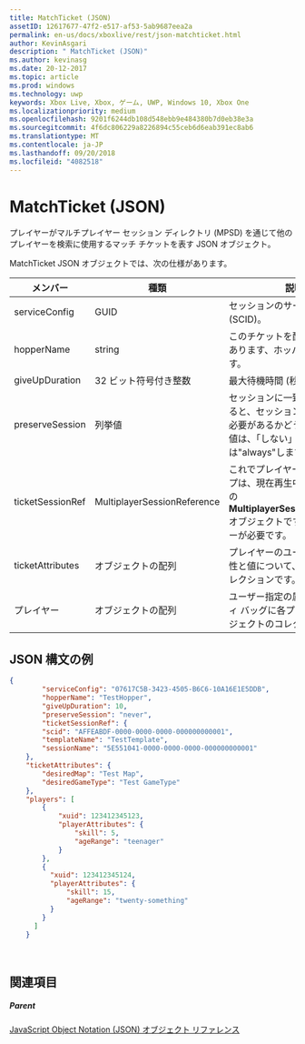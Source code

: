 ```yaml
---
title: MatchTicket (JSON)
assetID: 12617677-47f2-e517-af53-5ab9687eea2a
permalink: en-us/docs/xboxlive/rest/json-matchticket.html
author: KevinAsgari
description: " MatchTicket (JSON)"
ms.author: kevinasg
ms.date: 20-12-2017
ms.topic: article
ms.prod: windows
ms.technology: uwp
keywords: Xbox Live, Xbox, ゲーム, UWP, Windows 10, Xbox One
ms.localizationpriority: medium
ms.openlocfilehash: 9201f6244db108d548ebb9e484380b7d0eb38e3a
ms.sourcegitcommit: 4f6dc806229a8226894c55ceb6d6eab391ec8ab6
ms.translationtype: MT
ms.contentlocale: ja-JP
ms.lasthandoff: 09/20/2018
ms.locfileid: "4082518"
---
```

# <a name="matchticket-json"></a>MatchTicket (JSON)
プレイヤーがマルチプレイヤー セッション ディレクトリ (MPSD) を通じて他のプレイヤーを検索に使用するマッチ チケットを表す JSON オブジェクト。 
<a id="ID4EN"></a>

  
 
MatchTicket JSON オブジェクトでは、次の仕様があります。
 
| メンバー| 種類| 説明| 
| --- | --- | --- | 
| serviceConfig| GUID| セッションのサービス構成 id (SCID)。| 
| hopperName| string| このチケットを配置する必要があります、ホッパーの名前です。| 
| giveUpDuration| 32 ビット符号付き整数| 最大待機時間 (秒の整数)。| 
| preserveSession| 列挙値| セッションに一致するようになると、セッションを再利用する必要があるかどうかを示す値。 値は、「しない」または"always"します。 | 
| ticketSessionRef| MultiplayerSessionReference| これでプレイヤーまたはグループは、現在再生中のセッションの<b>MultiplayerSessionReference</b>オブジェクトです。 このメンバーが必要です。 | 
| ticketAttributes| オブジェクトの配列| プレイヤーのユーザー指定の属性と値について、チケットのコレクションです。| 
| プレイヤー| オブジェクトの配列| ユーザー指定の属性のプロパティ バッグに各プレイヤーのオブジェクトのコレクションです。 | 
  
<a id="ID4EW"></a>

 
## <a name="sample-json-syntax"></a>JSON 構文の例
 

```json
{
        "serviceConfig": "07617C5B-3423-4505-B6C6-10A16E1E5DDB",
        "hopperName": "TestHopper",
        "giveUpDuration": 10,
        "preserveSession": "never",
        "ticketSessionRef": {
        "scid": "AFFEABDF-0000-0000-0000-000000000001",
        "templateName": "TestTemplate",
        "sessionName": "5E551041-0000-0000-0000-000000000001"
    },
    "ticketAttributes": {
        "desiredMap": "Test Map",
        "desiredGameType": "Test GameType"
    },
    "players": [
        {
            "xuid": 123412345123,
            "playerAttributes": {
                "skill": 5,
                "ageRange": "teenager"
            }
        },
        {
          "xuid": 123412345124,
          "playerAttributes": {
              "skill": 15,
              "ageRange": "twenty-something"
          }
        }
      ]
    }
  
    
```

  
<a id="ID4EEB"></a>

 
## <a name="see-also"></a>関連項目
 
<a id="ID4EGB"></a>

 
##### <a name="parent"></a>Parent 

[JavaScript Object Notation (JSON) オブジェクト リファレンス](atoc-xboxlivews-reference-json.md)

   